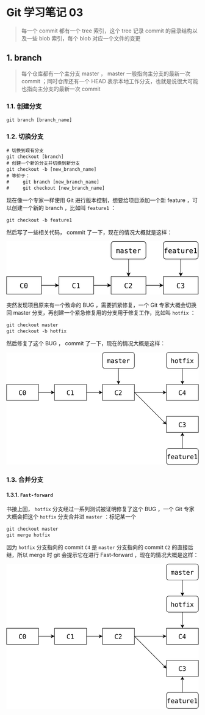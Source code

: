 # Git 学习笔记 03

> 每一个 commit 都有一个 tree 索引，这个 tree 记录 commit 的目录结构以及一些 blob 索引，每个 blob 对应一个文件的变更

## 1. branch

> 每个仓库都有一个主分支 master ， master 一般指向主分支的最新一次 commit ；同时仓库还有一个 HEAD 表示本地工作分支，也就是说很大可能也指向主分支的最新一次 commit

### 1.1. 创建分支

```shell
git branch [branch_name]
```

### 1.2. 切换分支

```shell
# 切换到现有分支
git checkout [branch]
# 创建一个新的分支并切换到新分支
git checkout -b [new_branch_name]
# 等价于：
#     git branch [new_branch_name]
#     git checkout [new_branch_name]
```

现在像一个专家一样使用 Git 进行版本控制，想要给项目添加一个新 feature ，可以创建一个新的 branch ，比如叫 `feature1` ：

```shell
git checkout -b feature1
```

然后写了一些相关代码， commit 了一下，现在的情况大概就是这样：

![branch-feature1](../imgs/git001.svg)

突然发现项目原来有一个致命的 BUG ，需要抓紧修复，一个 Git 专家大概会切换回 master 分支，再创建一个紧急修复用的分支用于修复工作，比如叫 `hotfix` ：

```shell
git checkout master
git checkout -b hotfix
```

然后修复了这个 BUG ， commit 了一下，现在的情况大概是这样：

![branch-hotfix](../imgs/git002.svg)

### 1.3. 合并分支

#### 1.3.1. `Fast-forward`

书接上回， `hotfix` 分支经过一系列测试被证明修复了这个 BUG ，一个 Git 专家大概会把这个 `hotfix` 分支合并进 `master` ：标记某一个

```shell
git checkout master
git merge hotfix
```

因为 `hotfix` 分支指向的 commit `C4` 是 `master` 分支指向的 commit `C2` 的直接后继，所以 merge 时 git 会提示它在进行 Fast-forward ，现在的情况大概是这样：

![merge-fast-forward-hotfix](../imgs/git003.svg)
